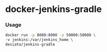 # docker-jenkins-gradle

### Usage
```bash
docker run -p 8080:8080 -p 50000:50000 \
-v jenkins:/var/jenkins_home \
desiato/jenkins-gradle
```
